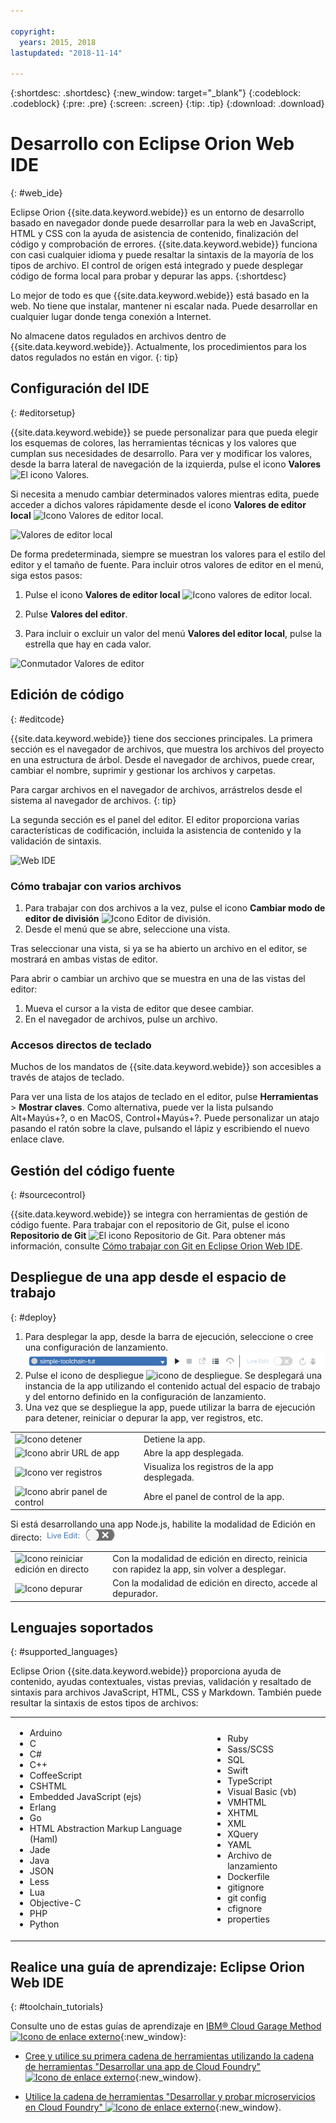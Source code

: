 ```yaml
---

copyright:
  years: 2015, 2018
lastupdated: "2018-11-14"

---
```


{:shortdesc: .shortdesc}
{:new_window: target="_blank"}
{:codeblock: .codeblock}
{:pre: .pre}
{:screen: .screen}
{:tip: .tip}
{:download: .download}

# Desarrollo con Eclipse Orion Web IDE
{: #web_ide}

Eclipse Orion {{site.data.keyword.webide}} es un entorno de desarrollo basado en navegador donde puede desarrollar para la web en JavaScript, HTML y CSS con la ayuda de asistencia de contenido, finalización del código y comprobación de errores. {{site.data.keyword.webide}} funciona con casi cualquier idioma y puede resaltar la sintaxis de la mayoría de los tipos de archivo. El control de origen está integrado y puede desplegar código de forma local para probar y depurar las apps.
{:shortdesc}

Lo mejor de todo es que {{site.data.keyword.webide}} está basado en la web. No tiene que instalar, mantener ni escalar nada. Puede desarrollar en cualquier lugar donde tenga conexión a Internet.

No almacene datos regulados en archivos dentro de {{site.data.keyword.webide}}. Actualmente, los procedimientos para los datos regulados no están en vigor.
{: tip}

## Configuración del IDE
{: #editorsetup}

{{site.data.keyword.webide}} se puede personalizar para que pueda elegir los esquemas de colores, las herramientas técnicas y los valores que cumplan sus necesidades de desarrollo. Para ver y modificar los valores, desde la barra lateral de navegación de la izquierda, pulse el icono **Valores** <img class="inline" src="images/webide_settings_icon_light_small.png"  alt="El icono Valores">.

Si necesita a menudo cambiar determinados valores mientras edita, puede acceder a dichos valores rápidamente desde el icono **Valores de editor local** <img class="inline" src="images/webide_local_settings_icon_light_small.png"  alt="Icono Valores de editor local">.

![Valores de editor local](images/webide_local_editor_settings_light.png)

De forma predeterminada, siempre se muestran los valores para el estilo del editor y el tamaño de fuente. Para incluir otros valores de editor en el menú, siga estos pasos:

1. Pulse el icono **Valores de editor local** <img class="inline" src="images/webide_local_settings_icon_light_small.png"  alt="Icono valores de editor local">.

2. Pulse **Valores del editor**.

3. Para incluir o excluir un valor del menú **Valores del editor local**, pulse la estrella que hay en cada valor.

![Conmutador Valores de editor](images/webide_editor_settings_toggle_light.png)


## Edición de código
{: #editcode}

{{site.data.keyword.webide}} tiene dos secciones principales. La primera sección es el navegador de archivos, que muestra los archivos del proyecto en una estructura de árbol. Desde el navegador de archivos, puede crear, cambiar el nombre, suprimir y gestionar los archivos y carpetas.

Para cargar archivos en el navegador de archivos, arrástrelos desde el sistema al navegador de archivos.
{: tip}

La segunda sección es el panel del editor. El editor proporciona varias características de codificación, incluida la asistencia de contenido y la validación de sintaxis.

![Web IDE](images/webide_light.png)

### Cómo trabajar con varios archivos
1. Para trabajar con dos archivos a la vez, pulse el icono **Cambiar modo de editor de división** <img class="inline" src="images/webide_split_editor_icon_light_small.png"  alt="Icono Editor de división">.
2. Desde el menú que se abre, seleccione una vista.

 Tras seleccionar una vista, si ya se ha abierto un archivo en el editor, se mostrará en ambas vistas de editor.

 Para abrir o cambiar un archivo que se muestra en una de las vistas del editor:
 1. Mueva el cursor a la vista de editor que desee cambiar.
 2. En el navegador de archivos, pulse un archivo.

### Accesos directos de teclado
Muchos de los mandatos de {{site.data.keyword.webide}} son accesibles a través de atajos de teclado.

Para ver una lista de los atajos de teclado en el editor, pulse **Herramientas** > **Mostrar claves**. Como alternativa, puede ver la lista pulsando Alt+Mayús+?, o en MacOS, Control+Mayús+?. Puede personalizar un atajo pasando el ratón sobre la clave, pulsando el lápiz y escribiendo el nuevo enlace clave.

## Gestión del código fuente
{: #sourcecontrol}

{{site.data.keyword.webide}} se integra con herramientas de gestión de código fuente. Para trabajar con el repositorio de Git, pulse el icono **Repositorio de Git** <img class="inline" src="images/webide_git_icon_light_small.png"  alt="El icono Repositorio de Git">.  Para obtener más información, consulte [Cómo trabajar con Git en Eclipse Orion Web IDE](/docs/services/ContinuousDelivery/git_web_ide.html#git_web_ide).

## Despliegue de una app desde el espacio de trabajo
{: #deploy}

1. Para desplegar la app, desde la barra de ejecución, seleccione o cree una configuración de lanzamiento.
   ![Barra de ejecución](images/webide_runbar_light.png)   
1. Pulse el icono de despliegue <img class="inline" src="images/webide_deploy_button_light_small.png"  alt="icono de despliegue">. Se desplegará una instancia de la app utilizando el contenido actual del espacio de trabajo y del entorno definido en la configuración de lanzamiento.
2. Una vez que se despliegue la app, puede utilizar la barra de ejecución para detener, reiniciar o depurar la app, ver registros, etc.

<table role="presentation">
<tr><td><img src="./images/stop_button.png"  alt="Icono detener"></td><td>Detiene la app.</td></tr>
<tr><td> <img src="./images/open_app_url.png"  alt="Icono abrir URL de app"></td><td> Abre la app desplegada.</td></tr>
<tr><td><img src="./images/view_logs.png"  alt="Icono ver registros"></td><td>Visualiza los registros de la app desplegada.</td></tr>
<tr><td><img src="./images/open_dashboard.png"  alt="Icono abrir panel de control"></td><td>Abre el panel de control de la app.</td></tr>
</table>

Si está desarrollando una app Node.js, habilite la modalidad de Edición en directo: <img  src="./images/enable_live_edit.png"  alt="Graduador para habilitar edición en directo">

<table role="presentation"><tr><td><img src="./images/live_edit_restart.png"  alt="Icono reiniciar edición en directo"></td><td>Con la modalidad de edición en directo, reinicia con rapidez la app, sin volver a desplegar.</td></tr>
<tr><td> <img src="./images/debug_icon.png"  alt="Icono depurar"></td>
<td>Con la modalidad de edición en directo, accede al depurador.
</td></tr>
</table>

<!-- 3/6/2016: bl commands don't work with V2/CD
## Editing outside of the {{site.data.keyword.webide}}
{: #editlocal}

To use an editor besides the {{site.data.keyword.webide}}, set up {{site.data.keyword.Bluemix_live}} so that you can work directly with your project files in any tool. {{site.data.keyword.Bluemix_live_notm}} is a command-line application that synchronizes the changes in your local file system with your cloud workspace in {{site.data.keyword.Bluemix_short}}.

### Before you begin

Download and install the [{{site.data.keyword.Bluemix_live_notm}} command-line interface ![External link icon](../../icons/launch-glyph.svg "External link icon")](http://livesyncdownload.ng.bluemix.net){: new_window}.

### Synchronizing your local environment with {{site.data.keyword.Bluemix_notm}}
{: #edit_local_download}

1. Open a command-line window.
2. Sign in to {{site.data.keyword.Bluemix_notm}}:

	```
	bl login
	```
	{: pre}

3. When you are prompted, enter your IBMid and password.
4. View a list of your {{site.data.keyword.Bluemix_notm}} projects:

	```
	bl projects
	```
	{: pre}

4. Synchronize your local environment with your project on {{site.data.keyword.Bluemix_notm}}:

	```
	bl sync projectName
	```
	{: pre}

where `projectName` is your {{site.data.keyword.Bluemix_notm}} app's name.

When you are finished editing, enter `q` to end synchronization.

### Enabling the Desktop Sync feature to edit code locally

The Desktop Sync feature is like Live Edit mode for the command line. You need the Desktop Sync feature to debug on the command line.
1. In another command-line window, enable the Desktop Sync feature:

	```
	cd localDirectory
	bl start
	```
	{: codeblock}

2. Use the launch configuration that you created in the {{site.data.keyword.webide}}. After you select the launch configuration, the Desktop Sync feature is enabled in your local environment. In the command-line window that you just opened, you can view the app's URL, the debug URL, the manage URL, and view the {{site.data.keyword.Bluemix_live_notm}} state.

3. Refresh the browser and verify that you can see the changes that you saved to static files in the local workspace.

### Disabling the Desktop Sync feature

1. In the second command-line window, enter `bl stop`.
2. In the first command-line window, enter `q`.

-->

## Lenguajes soportados
{: #supported_languages}

Eclipse Orion {{site.data.keyword.webide}} proporciona ayuda de contenido, ayudas contextuales, vistas previas, validación y resaltado de sintaxis para archivos JavaScript, HTML, CSS y Markdown. También puede resultar la sintaxis de estos tipos de archivos:

<table role="presentation">
<tr>
<td>
<ul><li>Arduino
</li><li>C</li>
<li>C#
</li><li>C++
</li><li>CoffeeScript
</li><li>CSHTML
</li><li>Embedded JavaScript (ejs)
</li><li>Erlang
</li><li>Go
</li><li>HTML Abstraction Markup Language (Haml)
</li><li>Jade
</li><li>Java
</li><li>JSON
</li><li>Less  
</li><li>Lua  
</li><li>Objective-C
</li><li>PHP
</li><li>Python</li></ul>
</td>
<td>
<ul><li>Ruby
</li><li>Sass/SCSS
</li><li>SQL
</li><li>Swift
</li><li>TypeScript
</li><li>Visual Basic (vb)
</li><li>VMHTML
</li><li>XHTML
</li><li>XML
</li><li>XQuery
</li><li>YAML
</li><li>Archivo de lanzamiento 	
</li><li>Dockerfile
</li><li>gitignore
</li><li>git config
</li><li>cfignore
</li><li>properties
</li></ul>
</td>
</tr>
</table>

## Realice una guía de aprendizaje: Eclipse Orion Web IDE
{: #toolchain_tutorials}

Consulte uno de estas guías de aprendizaje en [IBM&reg; Cloud Garage Method ![Icono de enlace externo](../../icons/launch-glyph.svg "Icono de enlace externo")](https://www.ibm.com/cloud/garage){:new_window}:

  * [Cree y utilice su primera cadena de herramientas utilizando la cadena de herramientas "Desarrollar una app de Cloud Foundry" ![Icono de enlace externo](../../icons/launch-glyph.svg "Icono de enlace externo")](https://www.ibm.com/cloud/garage/tutorials/introduce-develop-cloud-foundry-app-toolchain){:new_window}.

  * [Utilice la cadena de herramientas "Desarrollar y probar microservicios en Cloud Foundry" ![Icono de enlace externo](../../icons/launch-glyph.svg "Icono de enlace externo")](https://www.ibm.com/cloud/garage/tutorials/use-develop-test-microservices-on-cloud-foundry-toolchain){:new_window}.
